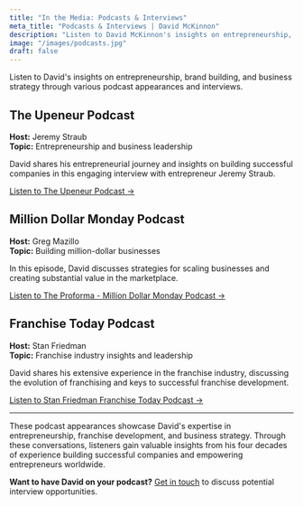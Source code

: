 ```yaml
---
title: "In the Media: Podcasts & Interviews"
meta_title: "Podcasts & Interviews | David McKinnon"
description: "Listen to David McKinnon's insights on entrepreneurship, brand building, and business strategy through various podcast appearances and interviews."
image: "/images/podcasts.jpg"
draft: false
---
```


Listen to David's insights on entrepreneurship, brand building, and business strategy through various podcast appearances and interviews.

## The Upeneur Podcast

**Host:** Jeremy Straub  
**Topic:** Entrepreneurship and business leadership

David shares his entrepreneurial journey and insights on building successful companies in this engaging interview with entrepreneur Jeremy Straub.

[Listen to The Upeneur Podcast →](https://youtu.be/v2yvummjjmk?si=h4-LyHQtytM38i4K)

## Million Dollar Monday Podcast

**Host:** Greg Mazillo  
**Topic:** Building million-dollar businesses

In this episode, David discusses strategies for scaling businesses and creating substantial value in the marketplace.

[Listen to The Proforma - Million Dollar Monday Podcast →](https://onlyproforma.com/podcast/david-mckinnon-interview/)

## Franchise Today Podcast

**Host:** Stan Friedman  
**Topic:** Franchise industry insights and leadership

David shares his extensive experience in the franchise industry, discussing the evolution of franchising and keys to successful franchise development.

[Listen to Stan Friedman Franchise Today Podcast →](https://podcasts.apple.com/us/podcast/franchise-today/id878236473?i=1000547720559)

---

These podcast appearances showcase David's expertise in entrepreneurship, franchise development, and business strategy. Through these conversations, listeners gain valuable insights from his four decades of experience building successful companies and empowering entrepreneurs worldwide.

**Want to have David on your podcast?** [Get in touch](/contact/) to discuss potential interview opportunities.